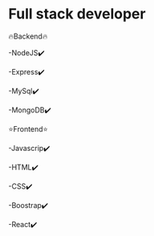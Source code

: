 # Full stack developer

🔥​Backend🔥​

-NodeJS✔️​

-Express✔️​

-MySql✔️​

-MongoDB✔️​

⭐Frontend⭐

-Javascrip✔️​

-HTML✔️​

-CSS✔️​

-Boostrap✔️​

-React✔️​
